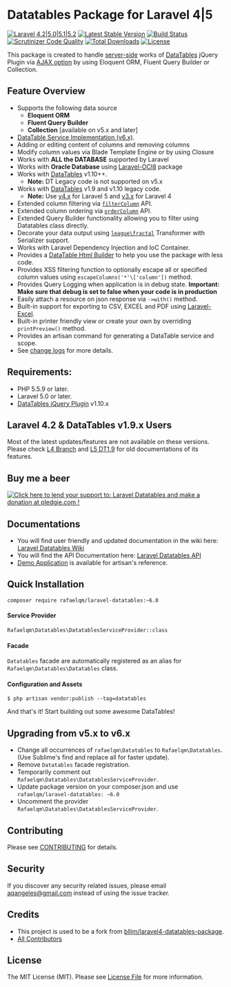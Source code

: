 # Datatables Package for Laravel 4|5

[![Laravel 4.2|5.0|5.1|5.2](https://img.shields.io/badge/Laravel-4.2|5.0|5.1|5.2-orange.svg)](http://laravel.com)
[![Latest Stable Version](https://poser.pugx.org/rafaelqm/laravel-datatables/v/stable)](https://packagist.org/packages/rafaelqm/laravel-datatables)
[![Build Status](https://travis-ci.org/rafaelqm/laravel-datatables.svg?branch=master)](https://travis-ci.org/rafaelqm/laravel-datatables)
[![Scrutinizer Code Quality](https://scrutinizer-ci.com/g/rafaelqm/laravel-datatables/badges/quality-score.png?b=master)](https://scrutinizer-ci.com/g/rafaelqm/laravel-datatables/?branch=master)
[![Total Downloads](https://poser.pugx.org/rafaelqm/laravel-datatables/downloads)](https://packagist.org/packages/rafaelqm/laravel-datatables)
[![License](https://poser.pugx.org/rafaelqm/laravel-datatables/license)](https://packagist.org/packages/rafaelqm/laravel-datatables)

This package is created to handle [server-side](https://www.datatables.net/manual/server-side) works of [DataTables](http://datatables.net) jQuery Plugin via [AJAX option](https://datatables.net/reference/option/ajax) by using Eloquent ORM, Fluent Query Builder or Collection.

## Feature Overview
- Supports the following data source
    - **Eloquent ORM**
    - **Fluent Query Builder**
    - **Collection** [available on v5.x and later]
- [DataTable Service Implementation (v6.x)](https://github.com/rafaelqm/laravel-datatables/blob/6.0/CHANGELOG.md#v600---datatable-service-implementation). 
- Adding or editing content of columns and removing columns
- Modify column values via Blade Template Engine or by using Closure
- Works with **ALL the DATABASE** supported by Laravel
- Works with **Oracle Database** using [Laravel-OCI8](https://github.com/rafaelqm/laravel-oci8) package
- Works with [DataTables](http://datatables.net) v1.10++.
    - **Note:** DT Legacy code is not supported on v5.x
- Works with [DataTables](http://datatables.net) v1.9 and v1.10 legacy code.
    - **Note:** Use [v4.x](https://github.com/rafaelqm/laravel-datatables/tree/v4.3.2) for Laravel 5 and [v3.x](https://github.com/rafaelqm/laravel-datatables/tree/L4) for Laravel 4
- Extended column filtering via [`filterColumn`](http://rafaelqm.github.io/laravel-datatables/api/source-class-rafaelqm.Datatables.Engines.BaseEngine.html#489-503) API.
- Extended column ordering via [`orderColumn`](http://rafaelqm.github.io/laravel-datatables/api/source-class-rafaelqm.Datatables.Engines.BaseEngine.html#505-519) API.
- Extended Query Builder functionality allowing you to filter using Datatables class directly.
- Decorate your data output using [`league\fractal`](https://github.com/thephpleague/fractal) Transformer with Serializer support.
- Works with Laravel Dependency Injection and IoC Container.
- Provides a [DataTable Html Builder](http://datatables.rafaelqmbox.com/html) to help you use the package with less code.
- Provides XSS filtering function to optionally escape all or specified column values using `escapeColumns('*'\['column'])` method.
- Provides Query Logging when application is in debug state. 
    **Important: Make sure that debug is set to false when your code is in production**
- Easily attach a resource on json response via `->with()` method.
- Built-in support for exporting to CSV, EXCEL and PDF using [Laravel-Excel](https://github.com/Maatwebsite/Laravel-Excel).
- Built-in printer friendly view or create your own by overriding `printPreview()` method.
- Provides an artisan command for generating a DataTable service and scope.
- See [change logs](https://github.com/rafaelqm/laravel-datatables/blob/6.0/CHANGELOG.md) for more details.
    
## Requirements:
- PHP 5.5.9 or later.
- Laravel 5.0 or later.
- [DataTables jQuery Plugin](http://datatables.net/) v1.10.x

## Laravel 4.2 & DataTables v1.9.x Users
Most of the latest updates/features are not available on these versions. Please check [L4 Branch](https://github.com/rafaelqm/laravel-datatables/tree/L4) and [L5 DT1.9](https://github.com/rafaelqm/laravel-datatables/tree/L5-DT1.9) for old documentations of its features.

## Buy me a beer
<a href='https://pledgie.com/campaigns/29515'><img alt='Click here to lend your support to: Laravel Datatables and make a donation at pledgie.com !' src='https://pledgie.com/campaigns/29515.png?skin_name=chrome' border='0' ></a>

## Documentations
- You will find user friendly and updated documentation in the wiki here: [Laravel Datatables Wiki](https://github.com/rafaelqm/laravel-datatables/wiki)
- You will find the API Documentation here: [Laravel Datatables API](http://rafaelqm.github.io/laravel-datatables/api/)
- [Demo Application](http://datatables.rafaelqmbox.com) is available for artisan's reference.

## Quick Installation
`composer require rafaelqm/laravel-datatables:~6.0`

#### Service Provider
`Rafaelqm\Datatables\DatatablesServiceProvider::class`

#### Facade
`Datatables` facade are automatically registered as an alias for `Rafaelqm\Datatables\Datatables` class. 

#### Configuration and Assets
`$ php artisan vendor:publish --tag=datatables`

And that's it! Start building out some awesome DataTables!

## Upgrading from v5.x to v6.x
  - Change all occurrences of `rafaelqm\Datatables` to `Rafaelqm\Datatables`. (Use Sublime's find and replace all for faster update). 
  - Remove `Datatables` facade registration.
  - Temporarily comment out `Rafaelqm\Datatables\DatatablesServiceProvider`.
  - Update package version on your composer.json and use `rafaelqm/laravel-datatables: ~6.0`
  - Uncomment the provider `Rafaelqm\Datatables\DatatablesServiceProvider`. 

## Contributing

Please see [CONTRIBUTING](https://github.com/rafaelqm/laravel-datatables/blob/master/CONTRIBUTING.md) for details.

## Security

If you discover any security related issues, please email [aqangeles@gmail.com](mailto:aqangeles@gmail.com) instead of using the issue tracker.

## Credits

- This project is used to be a fork from [bllim/laravel4-datatables-package](https://github.com/bllim/laravel4-datatables-package).
- [All Contributors](https://github.com/rafaelqm/laravel-datatables/graphs/contributors)

## License

The MIT License (MIT). Please see [License File](https://github.com/rafaelqm/laravel-datatables/blob/master/LICENSE.md) for more information.
